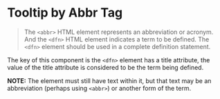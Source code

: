 # Tooltip by Abbr Tag

>The `<abbr>` HTML element represents an abbreviation or acronym. And the `<dfn>` HTML element indicates a term to be defined. The `<dfn>` element should be used in a complete definition statement.

The key of this component is the `<dfn>` element has a title attribute, the value of the title attribute is considered to be the term being defined.

__NOTE:__ The element must still have text within it, but that text may be an abbreviation (perhaps using `<abbr>`) or another form of the term.
